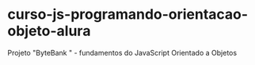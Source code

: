 # curso-js-programando-orientacao-objeto-alura
Projeto "ByteBank " - fundamentos do JavaScript Orientado a Objetos
